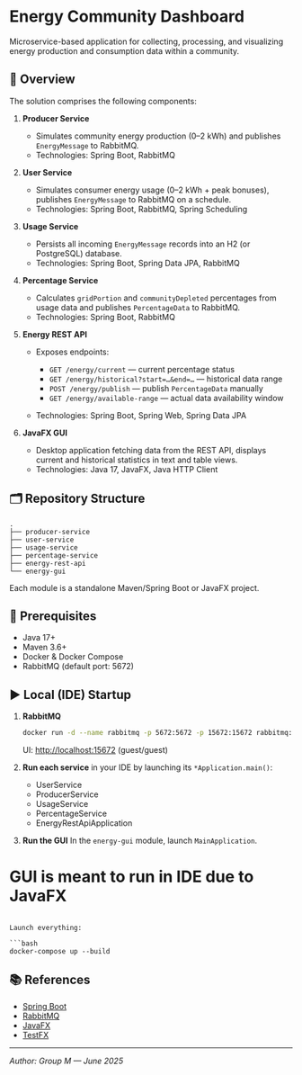 # Energy Community Dashboard

Microservice-based application for collecting, processing, and visualizing energy production and consumption data within a community.

## 🎯 Overview

The solution comprises the following components:

1. **Producer Service**

    * Simulates community energy production (0–2 kWh) and publishes `EnergyMessage` to RabbitMQ.
    * Technologies: Spring Boot, RabbitMQ

2. **User Service**

    * Simulates consumer energy usage (0–2 kWh + peak bonuses), publishes `EnergyMessage` to RabbitMQ on a schedule.
    * Technologies: Spring Boot, RabbitMQ, Spring Scheduling

3. **Usage Service**

    * Persists all incoming `EnergyMessage` records into an H2 (or PostgreSQL) database.
    * Technologies: Spring Boot, Spring Data JPA, RabbitMQ

4. **Percentage Service**

    * Calculates `gridPortion` and `communityDepleted` percentages from usage data and publishes `PercentageData` to RabbitMQ.
    * Technologies: Spring Boot, RabbitMQ

5. **Energy REST API**

    * Exposes endpoints:

        * `GET /energy/current` — current percentage status
        * `GET /energy/historical?start=…&end=…` — historical data range
        * `POST /energy/publish` — publish `PercentageData` manually
        * `GET /energy/available-range` — actual data availability window
    * Technologies: Spring Boot, Spring Web, Spring Data JPA

6. **JavaFX GUI**

    * Desktop application fetching data from the REST API, displays current and historical statistics in text and table views.
    * Technologies: Java 17, JavaFX, Java HTTP Client

## 🗂 Repository Structure

```text
.
├── producer-service
├── user-service
├── usage-service
├── percentage-service
├── energy-rest-api
└── energy-gui
```

Each module is a standalone Maven/Spring Boot or JavaFX project.

## 🔧 Prerequisites

* Java 17+
* Maven 3.6+
* Docker & Docker Compose
* RabbitMQ (default port: 5672)

## ▶ Local (IDE) Startup

1. **RabbitMQ**

   ```bash
   docker run -d --name rabbitmq -p 5672:5672 -p 15672:15672 rabbitmq:3-management
   ```

   UI: [http://localhost:15672](http://localhost:15672) (guest/guest)

2. **Run each service** in your IDE by launching its `*Application.main()`:

    * UserService 
    * ProducerService
    * UsageService
    * PercentageService
    * EnergyRestApiApplication

3. **Run the GUI**
   In the `energy-gui` module, launch `MainApplication`.


  # GUI is meant to run in IDE due to JavaFX
```

Launch everything:

```bash
docker-compose up --build
```

## 📚 References

* [Spring Boot](https://spring.io/projects/spring-boot)
* [RabbitMQ](https://www.rabbitmq.com/)
* [JavaFX](https://openjfx.io/)
* [TestFX](https://github.com/TestFX/TestFX)

---

*Author: Group M — June 2025*
